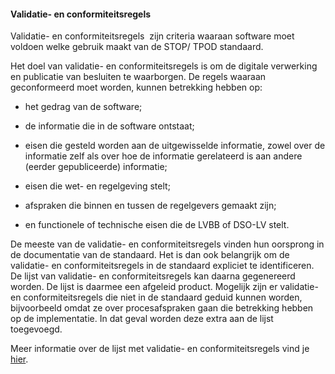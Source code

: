 ﻿#### Validatie- en conformiteitsregels 

Validatie- en conformiteitsregels  zijn criteria waaraan software moet voldoen
welke gebruik maakt van de STOP/ TPOD standaard.

Het doel van validatie- en conformiteitsregels is om de digitale verwerking en
publicatie van besluiten te waarborgen. De regels waaraan geconformeerd moet
worden, kunnen betrekking hebben op: 

-   het gedrag van de software; 

-   de informatie die in de software ontstaat; 

-   eisen die gesteld worden aan de uitgewisselde informatie, zowel over de
    informatie zelf als over hoe de informatie gerelateerd is aan andere (eerder
    gepubliceerde) informatie; 

-   eisen die wet- en regelgeving stelt; 

-   afspraken die binnen en tussen de regelgevers gemaakt zijn; 

-   en functionele of technische eisen die de LVBB of DSO-LV stelt. 

De meeste van de validatie- en conformiteitsregels vinden hun oorsprong in de
documentatie van de standaard. Het is dan ook belangrijk om de validatie- en
conformiteitsregels in de standaard expliciet te identificeren. De lijst van
validatie- en conformiteitsregels kan daarna gegenereerd worden. De lijst is
daarmee een afgeleid product. Mogelijk zijn er validatie- en conformiteitsregels
die niet in de standaard geduid kunnen worden, bijvoorbeeld omdat ze over
procesafspraken gaan die betrekking hebben op de implementatie. In dat geval
worden deze extra aan de lijst toegevoegd. 

Meer informatie over de lijst met validatie- en conformiteitsregels vind je
[hier](https://geonovum.github.io/TPOD/Validatieregels/Validatie-%20en%20conformiteitsregels%20TPOD%20v0.98-kern.pdf).
